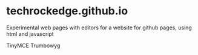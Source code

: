 # techrockedge.github.io
Experimental web pages with editors for a website for github pages, using html and javascript

TinyMCE
Trumbowyg

